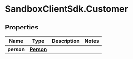 # SandboxClientSdk.Customer

## Properties
Name | Type | Description | Notes
------------ | ------------- | ------------- | -------------
**person** | [**Person**](Person.md) |  | 
